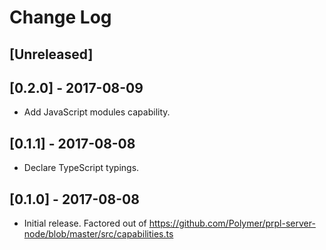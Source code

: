 # Change Log

## [Unreleased]

## [0.2.0] - 2017-08-09
- Add JavaScript modules capability.

## [0.1.1] - 2017-08-08
- Declare TypeScript typings.

## [0.1.0] - 2017-08-08
- Initial release. Factored out of https://github.com/Polymer/prpl-server-node/blob/master/src/capabilities.ts
